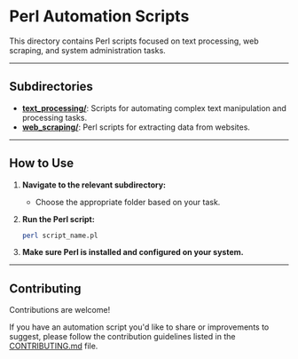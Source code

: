# Perl Automation Scripts

This directory contains Perl scripts focused on text processing, web scraping, and system administration tasks.

---

## Subdirectories

- **[text_processing/](text_processing/)**: Scripts for automating complex text manipulation and processing tasks.
- **[web_scraping/](web_scraping/)**: Perl scripts for extracting data from websites.

---

## How to Use

1. **Navigate to the relevant subdirectory:**
   - Choose the appropriate folder based on your task.

2. **Run the Perl script:**
   ```bash
   perl script_name.pl
   ```

3. **Make sure Perl is installed and configured on your system.**

--- 
## Contributing

Contributions are welcome! 

If you have an automation script you'd like to share or improvements to suggest, please follow the contribution guidelines listed in the [CONTRIBUTING.md](../CONTRIBUTING.md)  file.